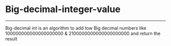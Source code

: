 # Big-decimal-integer-value
----------------------------------

Big-decimal int is an algorithm to add tow Big decimal numbers like 100000000000000000000 & 2100000000000000000000 and return the result
